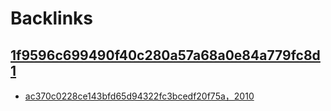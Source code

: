 
# Backlinks
## [1f9596c699490f40c280a57a68a0e84a779fc8d1](1f9596c699490f40c280a57a68a0e84a779fc8d1.md)
- [ac370c0228ce143bfd65d94322fc3bcedf20f75a，2010](ac370c0228ce143bfd65d94322fc3bcedf20f75a，2010.md)


